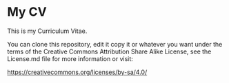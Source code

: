 # My CV

This is my Curriculum Vitae.

You can clone this repository, edit it copy it or whatever you want under the
terms of the Creative Commons Attribution Share Alike License, see the
License.md file for more information or visit:

https://creativecommons.org/licenses/by-sa/4.0/
